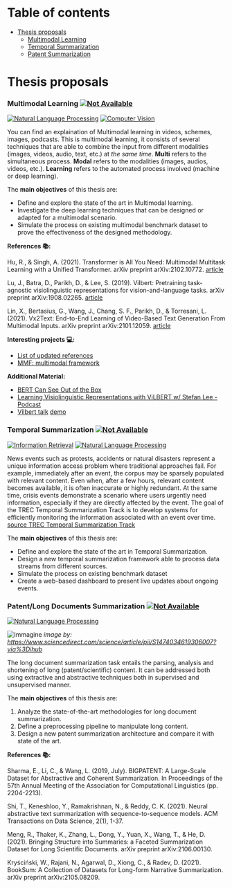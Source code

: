 Table of contents
=================
   * [Thesis proposals](#thesis-proposals)
     * [Multimodal Learning](#multimodal-learning-)
     * [Temporal Summarization](#temporal-summarization-)
     * [Patent Summarization](#patentlong-documents-summarization-)


Thesis proposals
============

### Multimodal Learning <a href="mailto:moreno.laquatra@polito.it?subject=Multimodal Learning - YOUR NAME HERE"><img src="https://shields.io/badge/-not available-red" alt="Not Available"></a>

<a href="https://en.wikipedia.org/wiki/Natural_language_processing"><img src="https://img.shields.io/badge/NLP-Natural%20Language%20Processing-yellow" alt="Natural Language Processing"></a> 
<a href="https://en.wikipedia.org/wiki/Computer_Vision"><img src="https://img.shields.io/badge/CV-Computer%20Vision-green" alt="Computer Vision"></a>

You can find an explaination of Multimodal learning in videos, schemes, images, podcasts. This is multimodal learning, it consists of several techniques that are able to combine the input from different modalities (images, videos, audio, text, etc.) at _the same time_. 
**Multi** refers to the simultaneous process.
**Modal** refers to the modalities (images, audios, videos, etc.).
**Learning** refers to the automated process involved (machine or deep learning).

The **main objectives** of this thesis are:

- Define and explore the state of the art in Multimodal learning.
- Investigate the deep learning techniques that can be designed or adapted for a multimodal scenario. 
- Simulate the process on existing multimodal benchmark dataset to prove the effectiveness of the designed methodology.

**References :books::**

Hu, R., & Singh, A. (2021). Transformer is All You Need: Multimodal Multitask Learning with a Unified Transformer. arXiv preprint arXiv:2102.10772. [article](https://arxiv.org/abs/2102.10772)

Lu, J., Batra, D., Parikh, D., & Lee, S. (2019). Vilbert: Pretraining task-agnostic visiolinguistic representations for vision-and-language tasks. arXiv preprint arXiv:1908.02265. [article](https://arxiv.org/abs/1908.02265)

Lin, X., Bertasius, G., Wang, J., Chang, S. F., Parikh, D., & Torresani, L. (2021). Vx2Text: End-to-End Learning of Video-Based Text Generation From Multimodal Inputs. arXiv preprint arXiv:2101.12059. [article](https://arxiv.org/abs/2101.12059)

**Interesting projects :computer::**
- [List of updated references](https://github.com/pliang279/awesome-multimodal-ml)
- [MMF: multimodal framework](https://mmf.sh/)

**Additional Material:**

- [BERT Can See Out of the Box](https://www.youtube.com/watch?v=K2ho2zoulT4)
- [Learning Visiolinguistic Representations with ViLBERT w/ Stefan Lee - Podcast](https://www.youtube.com/watch?v=LDrQgIhXlk8)
- [Vilbert talk](https://www.youtube.com/watch?v=hFVM1PylYZI) [demo](https://vilbert.cloudcv.org/)

### Temporal Summarization <a href="mailto:moreno.laquatra@polito.it?subject=Temporal summarizaion - YOUR NAME HERE"><img src="https://shields.io/badge/-not available-red" alt="Not Available"></a>

<a href="https://en.wikipedia.org/wiki/Information_retrieval"><img src="https://img.shields.io/badge/IR-Information%20Retrieval-blue" alt="Information Retrieval"></a>
<a href="https://en.wikipedia.org/wiki/Natural_language_processing"><img src="https://img.shields.io/badge/NLP-Natural%20Language%20Processing-yellow" alt="Natural Language Processing"></a>

News events such as protests, accidents or natural disasters represent a unique information access problem where traditional approaches fail. For example, immediately after an event, the corpus may be sparsely populated with relevant content. Even when, after a few hours, relevant content becomes available, it is often inaccurate or highly redundant. At the same time, crisis events demonstrate a scenario where users urgently need information, especially if they are directly affected by the event. The goal of the TREC Temporal Summarization Track is to develop systems for efficiently monitoring the information associated with an event over time. [source TREC Temporal Summarization Track](https://sites.google.com/site/temporalsummarization)

The **main objectives** of this thesis are:

- Define and explore the state of the art in Temporal Summarization.
- Design a new temporal summarization framework able to process data streams from different sources.
- Simulate the process on existing benchmark dataset
- Create a web-based dashboard to present live updates about ongoing events.


### Patent/Long Documents Summarization <a href="mailto:moreno.laquatra@polito.it?subject=Patent/Long Documents Summarization - YOUR NAME HERE"><img src="https://shields.io/badge/-not available-red" alt="Not Available"></a>

<a href="https://en.wikipedia.org/wiki/Natural_language_processing"><img src="https://img.shields.io/badge/NLP-Natural%20Language%20Processing-yellow" alt="Natural Language Processing"></a>

![immagine](https://user-images.githubusercontent.com/10062811/138849950-812a45b3-46ef-413a-8e11-2b1631949559.png)
_image by: https://www.sciencedirect.com/science/article/pii/S1474034619306007?via%3Dihub_

The long document summarization task entails the parsing, analysis and shortening of long (patent/scientific) content. It can be addressed both using extractive and abstractive techniques both in supervised and unsupervised manner.

The **main objectives** of this thesis are:

1. Analyze the state-of-the-art methodologies for long document summarization.
2. Define a preprocessing pipeline to manipulate long content.
3. Design a new patent summarization architecture and compare it with state of the art.

**References :books::**

Sharma, E., Li, C., & Wang, L. (2019, July). BIGPATENT: A Large-Scale Dataset for Abstractive and Coherent Summarization. In Proceedings of the 57th Annual Meeting of the Association for Computational Linguistics (pp. 2204-2213).

Shi, T., Keneshloo, Y., Ramakrishnan, N., & Reddy, C. K. (2021). Neural abstractive text summarization with sequence-to-sequence models. ACM Transactions on Data Science, 2(1), 1-37. 

Meng, R., Thaker, K., Zhang, L., Dong, Y., Yuan, X., Wang, T., & He, D. (2021). Bringing Structure into Summaries: a Faceted Summarization Dataset for Long Scientific Documents. arXiv preprint arXiv:2106.00130.

Kryściński, W., Rajani, N., Agarwal, D., Xiong, C., & Radev, D. (2021). BookSum: A Collection of Datasets for Long-form Narrative Summarization. arXiv preprint arXiv:2105.08209.
